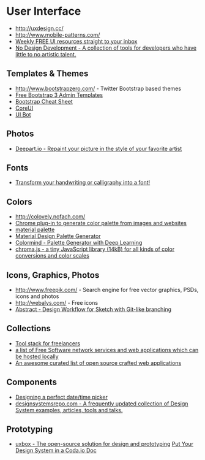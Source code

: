 # User Interface

- http://uxdesign.cc/
- http://www.mobile-patterns.com/
- [Weekly FREE UI resources straight to your inbox](https://uidesigndaily.com/)
- [No Design Development - A collection of tools for developers who have little to no artistic talent.](https://nodesign.dev/)

## Templates & Themes
- http://www.bootstrapzero.com/ - Twitter Bootstrap based themes
- [Free Bootstrap 3 Admin Templates](https://colorlib.com/wp/free-bootstrap-admin-dashboard-templates/)
- [Bootstrap Cheat Sheet](http://hackerthemes.com/bootstrap-cheatsheet/)
- [CoreUI](http://coreui.io)
- [UI Bot](https://www.uibot.app/)

## Photos
- [Deepart.io - Repaint your picture in the style of your favorite artist](https://deepart.io/)

## Fonts
- [Transform your handwriting or calligraphy into a font!](https://www.calligraphr.com/en/)

## Colors

- http://colovely.nofach.com/
- [Chrome plug-in to generate color palette from images and websites](https://chrome.google.com/webstore/detail/palette-creator/oolpphfmdmjbojolagcbgdemojhcnlod)
- [material palette](https://www.materialpalette.com/) 
- [Material Design Palette Generator](http://mcg.mbitson.com/#/)
- [Colormind - Palette Generator with Deep Learning](http://colormind.io/)
- [chroma.js - a tiny JavaScript library (14kB) for all kinds of color conversions and color scales](https://github.com/gka/chroma.js)

## Icons, Graphics, Photos

- http://www.freepik.com/ - Search engine for free vector graphics, PSDs, icons and photos
- http://webalys.com/ - Free icons
- [Abstract - Design Workflow for Sketch with Git-like branching](http://abstract.com/)

## Collections

- [Tool stack for freelancers](https://www.hellobonsai.com/best-freelance-tools)
- [a list of Free Software network services and web applications which can be hosted locally](https://github.com/Kickball/awesome-selfhosted)
- [An awesome curated list of open source crafted web applications](https://github.com/unicodeveloper/awesome-opensource-webapps)

## Components

- [Designing a perfect date/time picker](https://www.smashingmagazine.com/2017/07/designing-perfect-date-time-picker/)
- [designsystemsrepo.com - A frequently updated collection of Design System examples, articles, tools and talks.](https://designsystemsrepo.com/)

## Prototyping

- [uxbox - The open-source solution for design and prototyping](https://www.uxbox.io/)
 [Put Your Design System in a Coda.io Doc](https://blog.prototypr.io/put-your-design-system-in-a-coda-io-doc-8641f35ede25?gi=516ebc0ca3d0)
 
